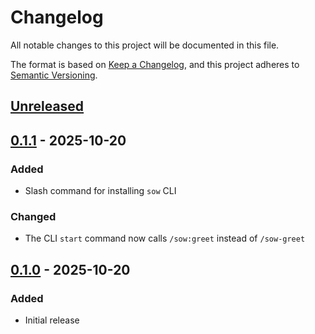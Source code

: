 # Changelog

All notable changes to this project will be documented in this file.

The format is based on [Keep a Changelog](https://keepachangelog.com/en/1.1.0/),
and this project adheres to [Semantic Versioning](https://semver.org/spec/v2.0.0.html).

## [Unreleased]

## [0.1.1] - 2025-10-20

### Added

- Slash command for installing `sow` CLI

### Changed

- The CLI `start` command now calls `/sow:greet` instead of `/sow-greet`

## [0.1.0] - 2025-10-20

### Added

- Initial release

[unreleased]: https://github.com/jmgilman/sow/compare/v0.1.1...HEAD
[0.1.1]: https://github.com/jmgilman/sow/releases/tag/v0.1.1
[0.1.0]: https://github.com/jmgilman/sow/releases/tag/v0.1.0